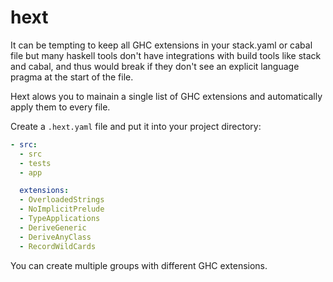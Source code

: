 # hext

It can be tempting to keep all GHC extensions in your stack.yaml or cabal file but many haskell tools don't have integrations with build tools like stack and cabal, and thus would break if they don't see an explicit language pragma at the start of the file.

Hext alows you to mainain a single list of GHC extensions and automatically apply them to every file.

Create a `.hext.yaml` file and put it into your project directory:

```yaml
- src:
  - src
  - tests
  - app

  extensions:
  - OverloadedStrings
  - NoImplicitPrelude
  - TypeApplications
  - DeriveGeneric
  - DeriveAnyClass
  - RecordWildCards
```

You can create multiple groups with different GHC extensions.
